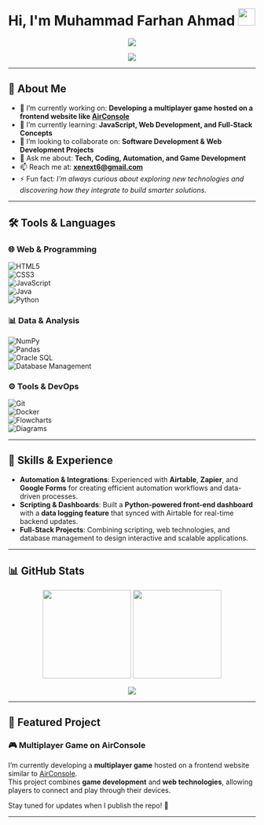 <!-- Hi there 👋 -->
# Hi, I'm Muhammad Farhan Ahmad <img src="https://media.giphy.com/media/hvRJCLFzcasrR4ia7z/giphy.gif" width="35">

<p align="center">
  <img src="https://readme-typing-svg.demolab.com?font=Fira+Code&size=24&pause=1000&color=4AB3FF&width=600&lines=Welcome+to+my+GitHub+Profile!;Game+Developer+%7C+Fullstack+Learner;Always+exploring+new+tech+stacks" />
</p>

<p align="center">
  <img src="https://komarev.com/ghpvc/?username=OCEBOT786&color=blue&style=flat-square&label=Profile+Views" />
</p>

---

## 🚀 About Me  

- 🔭 I’m currently working on: **Developing a multiplayer game hosted on a frontend website like [AirConsole](https://www.airconsole.com/)**  
- 🌱 I’m currently learning: **JavaScript, Web Development, and Full-Stack Concepts**  
- 👯 I’m looking to collaborate on: **Software Development & Web Development Projects**  
- 💬 Ask me about: **Tech, Coding, Automation, and Game Development**  
- 📫 Reach me at: **[xenext6@gmail.com](mailto:xenext6@gmail.com)**  
- ⚡ Fun fact: *I’m always curious about exploring new technologies and discovering how they integrate to build smarter solutions.*  

---

## 🛠️ Tools & Languages  

### 🌐 Web & Programming  
![HTML5](https://img.shields.io/badge/-HTML5-E34F26?style=flat&logo=html5&logoColor=white)  
![CSS3](https://img.shields.io/badge/-CSS3-1572B6?style=flat&logo=css3&logoColor=white)  
![JavaScript](https://img.shields.io/badge/-JavaScript-F7DF1E?style=flat&logo=javascript&logoColor=black)  
![Java](https://img.shields.io/badge/-Java-007396?style=flat&logo=java&logoColor=white)  
![Python](https://img.shields.io/badge/-Python-3776AB?style=flat&logo=python&logoColor=white)  

### 📊 Data & Analysis  
![NumPy](https://img.shields.io/badge/-NumPy-013243?style=flat&logo=numpy&logoColor=white)  
![Pandas](https://img.shields.io/badge/-Pandas-150458?style=flat&logo=pandas&logoColor=white)  
![Oracle SQL](https://img.shields.io/badge/-OracleSQL-F80000?style=flat&logo=oracle&logoColor=white)  
![Database Management](https://img.shields.io/badge/-Database_Management-4479A1?style=flat&logo=mysql&logoColor=white)  

### ⚙️ Tools & DevOps  
![Git](https://img.shields.io/badge/-Git-F05032?style=flat&logo=git&logoColor=white)  
![Docker](https://img.shields.io/badge/-Docker-2496ED?style=flat&logo=docker&logoColor=white)  
![Flowcharts](https://img.shields.io/badge/-Flowcharts-4285F4?style=flat&logo=drawio&logoColor=white)  
![Diagrams](https://img.shields.io/badge/-Diagrams-0A66C2?style=flat&logo=markdown&logoColor=white)  

---

## 🔧 Skills & Experience  

- **Automation & Integrations**: Experienced with **Airtable**, **Zapier**, and **Google Forms** for creating efficient automation workflows and data-driven processes.  
- **Scripting & Dashboards**: Built a **Python-powered front-end dashboard** with a **data logging feature** that synced with Airtable for real-time backend updates.  
- **Full-Stack Projects**: Combining scripting, web technologies, and database management to design interactive and scalable applications.  

---

## 📊 GitHub Stats  

<div align="center">
  <img height="180em" src="https://github-readme-stats.vercel.app/api?username=OCEBOT786&show_icons=true&hide_border=true&theme=radical" />
  <img height="180em" src="https://github-readme-stats.vercel.app/api/top-langs/?username=OCEBOT786&layout=compact&hide_border=true&theme=radical" />
</div>

<p align="center">
  <img src="https://github-readme-streak-stats.herokuapp.com/?user=OCEBOT786&theme=radical&hide_border=true" />
</p>

---

## 📌 Featured Project  

### 🎮 Multiplayer Game on AirConsole  
I’m currently developing a **multiplayer game** hosted on a frontend website similar to [AirConsole](https://www.airconsole.com/).  
This project combines **game development** and **web technologies**, allowing players to connect and play through their devices.  

Stay tuned for updates when I publish the repo! 🚀  

---
